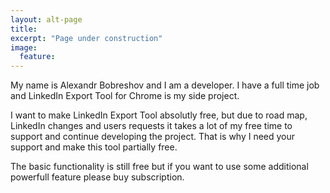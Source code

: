 ```yaml
---
layout: alt-page
title:
excerpt: "Page under construction"
image:
  feature:
---
```


My name is Alexandr Bobreshov and I am a developer. I have a full time job and LinkedIn Export Tool for Chrome is my side project. 

I want to make LinkedIn Export Tool absolutly free, but due to road map, LinkedIn changes and users requests it takes a lot of my free time to support and continue developing the project. 
That is why I need your support and make this tool partially free.

The basic functionality is still free but if you want to use some additional powerfull feature please buy subscription.